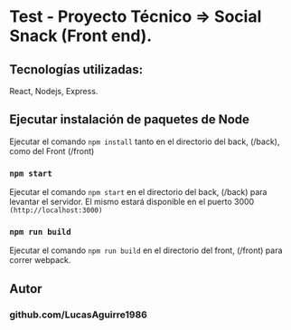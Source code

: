 # Test - Proyecto Técnico => Social Snack (Front end).
## Tecnologías utilizadas:
React, Nodejs, Express.

## Ejecutar instalación de paquetes de Node

Ejecutar el comando `npm install` tanto en el directorio del back, (/back), como del Front (/front)

### `npm start`

Ejecutar el comando `npm start` en el directorio del back, (/back) para levantar el servidor.
El mismo estará disponible en el puerto 3000 `(http://localhost:3000)`


### `npm run build`

Ejecutar el comando `npm run build` en el directorio del front, (/front) para correr webpack.

## Autor
### github.com/LucasAguirre1986
